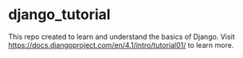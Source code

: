 # django_tutorial
This repo created to learn and understand the basics of Django. Visit https://docs.djangoproject.com/en/4.1/intro/tutorial01/ to learn more.
